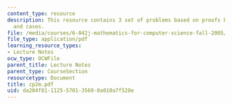 ```yaml
---
content_type: resource
description: This resource contains 3 set of problems based on proofs by contradiction
  and cases.
file: /media/courses/6-042j-mathematics-for-computer-science-fall-2005/da284f811125570135690a010a7f528e_cp2m.pdf
file_type: application/pdf
learning_resource_types:
- Lecture Notes
ocw_type: OCWFile
parent_title: Lecture Notes
parent_type: CourseSection
resourcetype: Document
title: cp2m.pdf
uid: da284f81-1125-5701-3569-0a010a7f528e
---
```

